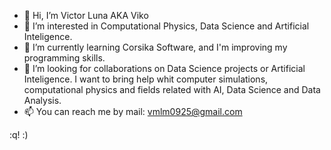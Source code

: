 - 👋 Hi, I’m Victor Luna AKA Viko
- 👀 I’m interested in Computational Physics, Data Science and Artificial Inteligence.
- 🌱 I’m currently learning Corsika Software, and I'm improving my programming skills.
- 💞️ I’m looking for collaborations on Data Science projects or Artificial Inteligence. I want to bring help whit computer simulations, computational physics and fields related with AI, Data Science and Data Analysis.
- 📫 You can reach me by mail: vmlm0925@gmail.com
<!---
viko09/viko09 is a ✨ special ✨ repository because its `README.md` (this file) appears on your GitHub profile.
You can click the Preview link to take a look at your changes.
--->
:q! :)
